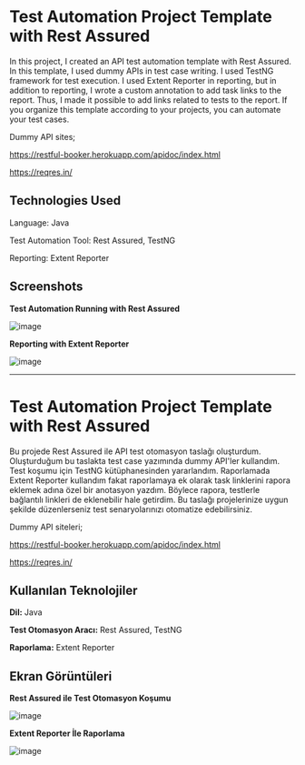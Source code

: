 # Test Automation Project Template with Rest Assured
In this project, I created an API test automation template with Rest Assured. In this template, I used dummy APIs in test case writing. I used TestNG framework for test execution. I used Extent Reporter in reporting, but in addition to reporting, I wrote a custom annotation to add task links to the report. Thus, I made it possible to add links related to tests to the report. If you organize this template according to your projects, you can automate your test cases.

Dummy API sites;

https://restful-booker.herokuapp.com/apidoc/index.html

https://reqres.in/

## Technologies Used
Language: Java

Test Automation Tool: Rest Assured, TestNG

Reporting: Extent Reporter

## Screenshots
**Test Automation Running with Rest Assured**

![image](https://github.com/cengisan/RestAssured-Template/assets/77883086/f597c4f5-cc58-4a0a-9854-de744aa0d1bb)


**Reporting with Extent Reporter**

![image](https://github.com/cengisan/RestAssured-Template/assets/77883086/62d6c9eb-adf1-4073-898f-0e8364a75d39)


---

# Test Automation Project Template with Rest Assured

Bu projede Rest Assured ile API test otomasyon taslağı oluşturdum. Oluşturduğum bu taslakta test case yazımında dummy API'ler kullandım. Test koşumu için TestNG kütüphanesinden yararlandım. Raporlamada Extent Reporter kullandım fakat raporlamaya ek olarak task linklerini rapora eklemek adına özel bir anotasyon yazdım. Böylece rapora, testlerle bağlantılı linkleri de eklenebilir hale getirdim. Bu taslağı projelerinize uygun şekilde düzenlerseniz test senaryolarınızı otomatize edebilirsiniz.

Dummy API siteleri;

https://restful-booker.herokuapp.com/apidoc/index.html

https://reqres.in/


## Kullanılan Teknolojiler

**Dil:** Java

**Test Otomasyon Aracı:** Rest Assured, TestNG

**Raporlama:** Extent Reporter

  
## Ekran Görüntüleri

**Rest Assured ile Test Otomasyon Koşumu**

![image](https://github.com/cengisan/RestAssured-Template/assets/77883086/4f096e65-9b6f-42b9-a4cc-026fc738af98)


**Extent Reporter İle Raporlama**

![image](https://github.com/cengisan/RestAssured-Template/assets/77883086/62d6c9eb-adf1-4073-898f-0e8364a75d39)



  
